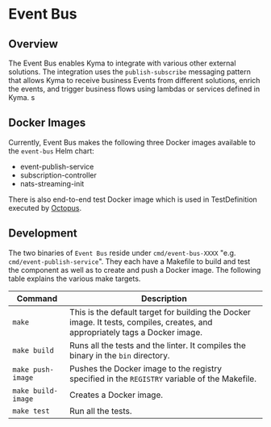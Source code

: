 # Event Bus

## Overview

The Event Bus enables Kyma to integrate with various other external solutions. The integration uses the `publish-subscribe` messaging pattern that allows Kyma to receive business Events from different solutions, enrich the events, and trigger business flows using lambdas or services defined in Kyma. s

## Docker Images

Currently, Event Bus makes the following three Docker images available to the `event-bus` Helm chart:

- event-publish-service
- subscription-controller
- nats-streaming-init

There is also end-to-end test Docker image which is used in TestDefinition executed by [Octopus](https://github.com/kyma-incubator/octopus).

## Development

The two binaries of `Event Bus` reside under `cmd/event-bus-XXXX` "e.g. `cmd/event-publish-service`". They each have a Makefile to build and test the component as well as to create and push a Docker image. The following table explains the various make targets.


|Command| Description|
|-----------|------------|
|`make`|This is the default target for building the Docker image. It tests, compiles, creates, and appropriately tags a Docker image.|
|`make build`|Runs all the tests and the linter. It compiles the binary in the `bin` directory.|
|`make push-image`|Pushes the Docker image to the registry specified in the `REGISTRY` variable of the Makefile.|
|`make build-image`|Creates a Docker image.|
|`make test`|Run all the tests.|
